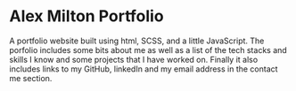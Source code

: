 # Alex Milton Portfolio

A portfolio website built using html, SCSS, and a little JavaScript. The porfolio includes some bits about me as well as a list of the tech stacks and skills I know and some projects that I have worked on. Finally it also includes links to my GitHub, linkedIn and my email address in the contact me section.
